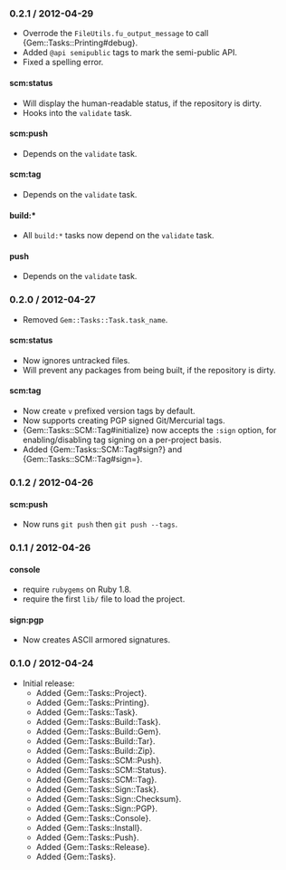 ### 0.2.1 / 2012-04-29

* Overrode the `FileUtils.fu_output_message` to call
  {Gem::Tasks::Printing#debug}.
* Added `@api semipublic` tags to mark the semi-public API.
* Fixed a spelling error.

#### scm:status

* Will display the human-readable status, if the repository is dirty.
* Hooks into the `validate` task.

#### scm:push

* Depends on the `validate` task.

#### scm:tag

* Depends on the `validate` task.

#### build:*

* All `build:*` tasks now depend on the `validate` task.

#### push

* Depends on the `validate` task.

### 0.2.0 / 2012-04-27

* Removed `Gem::Tasks::Task.task_name`.

#### scm:status

* Now ignores untracked files.
* Will prevent any packages from being built, if the repository is dirty.

#### scm:tag

* Now create `v` prefixed version tags by default.
* Now supports creating PGP signed Git/Mercurial tags.
* {Gem::Tasks::SCM::Tag#initialize} now accepts the `:sign` option,
  for enabling/disabling tag signing on a per-project basis.
* Added {Gem::Tasks::SCM::Tag#sign?} and {Gem::Tasks::SCM::Tag#sign=}.

### 0.1.2 / 2012-04-26

#### scm:push

* Now runs `git push` then `git push --tags`.

### 0.1.1 / 2012-04-26

#### console

* require `rubygems` on Ruby 1.8.
* require the first `lib/` file to load the project.

#### sign:pgp

* Now creates ASCII armored signatures.

### 0.1.0 / 2012-04-24

* Initial release:
  * Added {Gem::Tasks::Project}.
  * Added {Gem::Tasks::Printing}.
  * Added {Gem::Tasks::Task}.
  * Added {Gem::Tasks::Build::Task}.
  * Added {Gem::Tasks::Build::Gem}.
  * Added {Gem::Tasks::Build::Tar}.
  * Added {Gem::Tasks::Build::Zip}.
  * Added {Gem::Tasks::SCM::Push}.
  * Added {Gem::Tasks::SCM::Status}.
  * Added {Gem::Tasks::SCM::Tag}.
  * Added {Gem::Tasks::Sign::Task}.
  * Added {Gem::Tasks::Sign::Checksum}.
  * Added {Gem::Tasks::Sign::PGP}.
  * Added {Gem::Tasks::Console}.
  * Added {Gem::Tasks::Install}.
  * Added {Gem::Tasks::Push}.
  * Added {Gem::Tasks::Release}.
  * Added {Gem::Tasks}.
